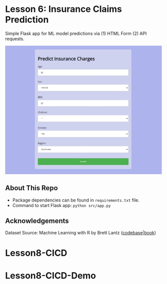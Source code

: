# Lesson 6: Insurance Claims Prediction

Simple Flask app for ML model predictions via (1) HTML Form (2) API requests.

![Website UI Screenshot](img/website-ui-screenshot.jpg)


## About This Repo

- Package dependencies can be found in `requirements.txt` file.
- Command to start Flask app: `python src/app.py`

## Acknowledgements

Dataset Source: Machine Learning with R by Brett Lantz ([codebase](https://github.com/stedy/Machine-Learning-with-R-datasets)|[book](https://www.packtpub.com/product/machine-learning-with-r-third-edition/9781788295864))
# Lesson8-CICD
# Lesson8-CICD-Demo
